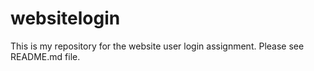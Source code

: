 # websitelogin
This is my repository for the website user login assignment. Please see README.md file.
